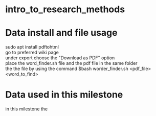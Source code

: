 # intro_to_research_methods

# Data install and file usage
sudo apt install pdftohtml  
go to preferred wiki page  
under export choose the "Download as PDF" option  
place the word_finder.sh file and the pdf file in the same folder  
the the file by using the command $bash worder_finder.sh <pdf_file> <word_to_find>  

# Data used in this milestone
in this milestone the  
